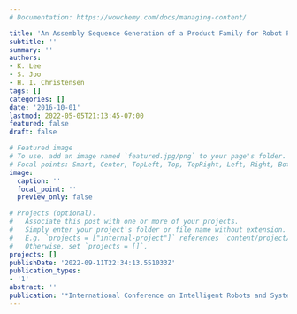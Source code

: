 ```yaml
---
# Documentation: https://wowchemy.com/docs/managing-content/

title: 'An Assembly Sequence Generation of a Product Family for Robot Programming '
subtitle: ''
summary: ''
authors:
- K. Lee
- S. Joo
- H. I. Christensen
tags: []
categories: []
date: '2016-10-01'
lastmod: 2022-05-05T21:13:45-07:00
featured: false
draft: false

# Featured image
# To use, add an image named `featured.jpg/png` to your page's folder.
# Focal points: Smart, Center, TopLeft, Top, TopRight, Left, Right, BottomLeft, Bottom, BottomRight.
image:
  caption: ''
  focal_point: ''
  preview_only: false

# Projects (optional).
#   Associate this post with one or more of your projects.
#   Simply enter your project's folder or file name without extension.
#   E.g. `projects = ["internal-project"]` references `content/project/deep-learning/index.md`.
#   Otherwise, set `projects = []`.
projects: []
publishDate: '2022-09-11T22:34:13.551033Z'
publication_types:
- '1'
abstract: ''
publication: '*International Conference on Intelligent Robots and Systems*'
---
```

